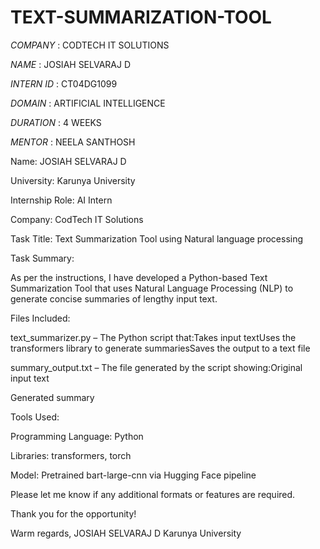 # TEXT-SUMMARIZATION-TOOL

*COMPANY* : CODTECH IT SOLUTIONS

*NAME* : JOSIAH SELVARAJ D

*INTERN ID* : CT04DG1099

*DOMAIN* : ARTIFICIAL INTELLIGENCE

*DURATION* : 4 WEEKS

*MENTOR* : NEELA SANTHOSH

Name: JOSIAH SELVARAJ D

University: Karunya University

Internship Role: AI Intern

Company: CodTech IT Solutions

Task Title: Text Summarization Tool using Natural language processing

Task Summary:

As per the instructions, I have developed a Python-based Text Summarization Tool that uses Natural Language Processing (NLP) to generate concise summaries of lengthy input text.

Files Included:

text_summarizer.py – The Python script that:Takes input textUses the transformers library to generate summariesSaves the output to a text file

summary_output.txt – The file generated by the script showing:Original input text

Generated summary

Tools Used:

Programming Language: Python

Libraries: transformers, torch

Model: Pretrained bart-large-cnn via Hugging Face pipeline

Please let me know if any additional formats or features are required.

Thank you for the opportunity!

Warm regards,
JOSIAH SELVARAJ D
Karunya University
